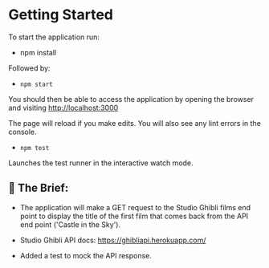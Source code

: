 # Getting Started 

To start the application run:

* npm install

Followed by:

* `npm start`

You should then be able to access the application by opening the browser and visiting
[http://localhost:3000](http://localhost:3000)

The page will reload if you make edits.
You will also see any lint errors in the console.

* `npm test`

Launches the test runner in the interactive watch mode.

## 📝 The Brief:

* The application will make a GET request to the Studio Ghibli films end point to display the title of the first film that comes back from the API end point ('Castle in the Sky').

* Studio Ghibli API docs: https://ghibliapi.herokuapp.com/

* Added a test to mock the API response. 
